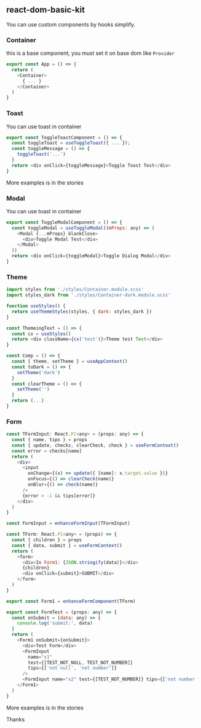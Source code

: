 ## react-dom-basic-kit

You can use custom components by hooks simplify.

### Container

this is a base component, you must set it on base dom like `Provider`

```javascript
export const App = () => {
  return (
    <Container>
      { ... }
    </Container>
  )
}
```

### Toast

You can use toast in container

```javascript
export const ToggleToastComponent = () => {
  const toggleToast = useToggleToast({ ... });
  const toggleMessage = () => {
    toggleToast('...')
  }
  return <div onClick={toggleMessage}>Toggle Toast Test</div>
}
```

More examples is in the stories

### Modal

You can use toast in container

```javascript
export const ToggleModalComponent = () => {
  const toggleModal = useToggleModal((mProps: any) => (
    <Modal {...mProps} blankClose>
      <div>Toggle Modal Test</div>
    </Modal>
  ))
  return <div onClick={toggleModal}>Toggle Dialog Modal</div>
}
```

### Theme

```javascript
import styles from './styles/Container.module.scss'
import styles_dark from './styles/Container-dark.module.scss'

function useStyles() {
  return useThemeStyles(styles, { dark: styles_dark })
}

const ThemeingText = () => {
  const cx = useStyles()
  return <div className={cx('test')}>Theme test Text</div>
}

const Comp = () => {
  const { theme, setTheme } = useAppContext()
  const toDark = () => {
    setTheme('dark')
  }
  const clearTheme = () => {
    setTheme('')
  }
  return (...)
}

```

### Form

```javascript
const TFormInput: React.FC<any> = (props: any) => {
  const { name, tips } = props
  const { update, checks, clearCheck, check } = useFormContext()
  const error = checks[name]
  return (
    <div>
      <input
        onChange={(x) => update({ [name]: x.target.value })}
        onFocus={() => clearCheck(name)}
        onBlur={() => check(name)}
      />
      {error > -1 && tips[error]}
    </div>
  )
}

const FormInput = enhanceFormInput(TFormInput)

const TForm: React.FC<any> = (props) => {
  const { children } = props
  const { data, submit } = useFormContext()
  return (
    <form>
      <div>In Form1: {JSON.stringify(data)}</div>
      {children}
      <div onClick={submit}>SUBMIT</div>
    </form>
  )
}

export const Form1 = enhanceFormComponent(TForm)

export const FormTest = (props: any) => {
  const onSubmit = (data: any) => {
    console.log('submit:', data)
  }
  return (
    <Form1 onSubmit={onSubmit}>
      <div>Test Form</div>
      <FormInput
        name="x1"
        test={[TEST_NOT_NULL, TEST_NOT_NUMBER]}
        tips={['not null', 'not number']}
      />
      <FormInput name="x2" test={[TEST_NOT_NUMBER]} tips={['not number']} />
    </Form1>
  )
}
```

More examples is in the stories

Thanks
